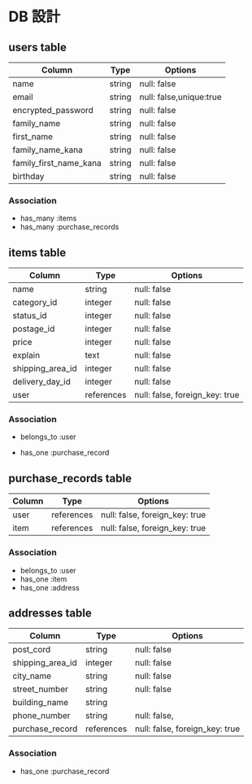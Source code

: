 # DB 設計

## users table

| Column                | Type                | Options                   |
|-----------------------|---------------------|---------------------------|
| name                  | string              | null: false               |
| email                 | string              | null: false,unique:true   |
| encrypted_password    | string              | null: false               |
| family_name           | string              | null: false               |
| first_name            | string              | null: false               |
| family_name_kana      | string              | null: false               |
| family_first_name_kana| string              | null: false               |
| birthday              | string              | null: false               |


### Association

* has_many :items
* has_many :purchase_records


## items table

| Column           | Type       | Options                        |
|------------------|------------|--------------------------------|
| name             | string     | null: false                    |
| category_id      | integer    | null: false                    |
| status_id        | integer    | null: false                    |
| postage_id       | integer    | null: false                    |
| price            | integer    | null: false                    |
| explain          | text       | null: false                    |
| shipping_area_id | integer    | null: false                    |
| delivery_day_id  | integer    | null: false                    |
| user             | references | null: false, foreign_key: true |


### Association

- belongs_to :user
* has_one    :purchase_record

## purchase_records table

| Column      | Type       | Options                        |
|-------------|------------|--------------------------------|
| user        | references | null: false, foreign_key: true |
| item        | references | null: false, foreign_key: true |

### Association

- belongs_to :user
- has_one    :item 
- has_one    :address

## addresses table

| Column           | Type       | Options                        |
|------------------|------------|--------------------------------|
| post_cord        | string     | null: false                    |
| shipping_area_id | integer    | null: false                    |
| city_name        | string     | null: false                    |
| street_number    | string     | null: false                    |
| building_name    | string     |                                |
| phone_number     | string     | null: false,                   |
| purchase_record  | references | null: false, foreign_key: true |

### Association
- has_one  :purchase_record

